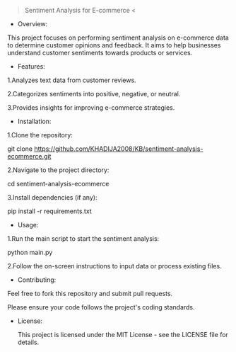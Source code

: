 > Sentiment Analysis for E-commerce <

- Overview:
  
This project focuses on performing sentiment analysis on e-commerce data to determine customer opinions and feedback. It aims to help businesses understand customer sentiments towards products or services.

- Features:

1.Analyzes text data from customer reviews.

2.Categorizes sentiments into positive, negative, or neutral.

3.Provides insights for improving e-commerce strategies.


- Installation:

1.Clone the repository:

git clone https://github.com/KHADIJA2008/KB/sentiment-analysis-ecommerce.git

2.Navigate to the project directory: 

cd sentiment-analysis-ecommerce

3.Install dependencies (if any): 

pip install -r requirements.txt

- Usage:

1.Run the main script to start the sentiment analysis:

python main.py

2.Follow the on-screen instructions to input data or process existing files.

- Contributing:

Feel free to fork this repository and submit pull requests. 

Please ensure your code follows the project's coding standards.

- License:

  This project is licensed under the MIT License - see the LICENSE file for details.
